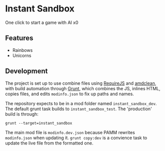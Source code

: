 # Instant Sandbox

One click to start a game with AI x0

## Features

- Rainbows
- Unicorns

## Development

The project is set up to use combine files using [RequireJS](http://requirejs.org/) and [amdclean](https://github.com/gfranko/amdclean), with build automation through [Grunt](http://gruntjs.com/), which combines the JS, inlines HTML, copies files, and edits `modinfo.json` to fix up paths and names.

The repository expects to be in a mod folder named `instant_sandbox_dev`.  The default grunt task builds to `instant_sandbox_test`.  The 'production' build is through:

    grunt --target=instant_sandbox

The main mod file is `modinfo.dev.json` because PAMM rewrites `modinfo.json` when updating it.  `grunt copy:dev` is a convience task to update the live file from the formatted one.
